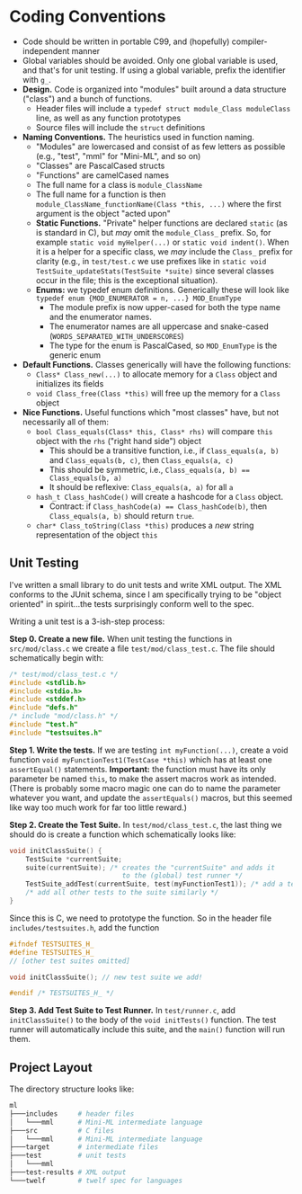 # Coding Conventions

- Code should be written in portable C99, and (hopefully)
  compiler-independent manner
- Global variables should be avoided. Only one global variable is used,
  and that's for unit testing. If using a global variable, prefix the
  identifier with `g_`.
- **Design.** Code is organized into "modules" built around a data structure
  ("class") and a bunch of functions.
  - Header files will include a `typedef struct module_Class moduleClass`
    line, as well as any function prototypes
  - Source files will include the `struct` definitions
- **Naming Conventions.** The heuristics used in function naming.
  - "Modules" are lowercased and consist of as few letters as possible
    (e.g., "test", "mml" for "Mini-ML", and so on)
  - "Classes" are PascalCased structs
  - "Functions" are camelCased names
  - The full name for a class is `module_ClassName`
  - The full name for a function is then
    `module_ClassName_functionName(Class *this, ...)` where the first
    argument is the object "acted upon"
  - **Static Functions.** "Private" helper functions are declared
    `static` (as is standard in C), but _may_ omit the `module_Class_`
    prefix. So, for example `static void myHelper(...)` or
    `static void indent()`. When it is a helper for a specific class, we
    _may_ include the `Class_` prefix for clarity (e.g., in `test/test.c` we
    use prefixes like in `static void TestSuite_updateStats(TestSuite *suite)` since several
    classes occur in the file; this is the exceptional situation).
  - **Enums:** we typedef enum definitions.
    Generically these will look like `typedef enum {MOD_ENUMERATOR = n,
    ...} MOD_EnumType`
    - The module prefix is now upper-cased for both the type name and
      the enumerator names.
    - The enumerator names are all uppercase and snake-cased
      (`WORDS_SEPARATED_WITH_UNDERSCORES`)
    - The type for the enum is PascalCased, so `MOD_EnumType` is the
      generic enum
- **Default Functions.** Classes generically will have the following
  functions:
  - `Class* Class_new(...)` to allocate memory for a `Class` object and
    initializes its fields
  - `void Class_free(Class *this)` will free up the memory for a `Class`
    object 
- **Nice Functions.** Useful functions which "most classes" have, but
  not necessarily all of them:
  - `bool Class_equals(Class* this, Class* rhs)` will compare `this`
    object with the `rhs` ("right hand side") object
    - This should be a transitive function, i.e., if `Class_equals(a, b)` 
      and `Class_equals(b, c)`, then `Class_equals(a, c)`
    - This should be symmetric, i.e., `Class_equals(a, b) == Class_equals(b, a)`
    - It should be reflexive: `Class_equals(a, a)` for all `a`
  - `hash_t Class_hashCode()` will create a hashcode for a `Class`
    object. 
    - Contract: if `Class_hashCode(a) == Class_hashCode(b)`, then
      `Class_equals(a, b)` should return `true`.
  - `char* Class_toString(Class *this)` produces a _new_ string
    representation of the object `this`

## Unit Testing

I've written a small library to do unit tests and write XML output. The
XML conforms to the JUnit schema, since I am specifically trying to be
"object oriented" in spirit...the tests surprisingly conform well to the
spec.

Writing a unit test is a 3-ish-step process:

**Step 0. Create a new file.** When unit testing the functions in
`src/mod/class.c` we create a file `test/mod/class_test.c`. The file should
schematically begin with:

```c
/* test/mod/class_test.c */
#include <stdlib.h>
#include <stdio.h>
#include <stddef.h>
#include "defs.h"
/* include "mod/class.h" */
#include "test.h"
#include "testsuites.h"
```

**Step 1. Write the tests.** If we are
testing `int myFunction(...)`, create a void function `void
myFunctionTest1(TestCase *this)` which has at least one `assertEqual()`
statements. **Important:** the function must have its only parameter be
named `this`, to make the assert macros work as intended. (There is
probably some macro magic one can do to name the parameter whatever you
want, and update the `assertEquals()` macros, but this seemed like way
too much work for far too little reward.)

**Step 2. Create the Test Suite.** In `test/mod/class_test.c`, the last
thing we should do is create a function which schematically looks like:

```c
void initClassSuite() {
    TestSuite *currentSuite;
    suite(currentSuite); /* creates the "currentSuite" and adds it 
                            to the (global) test runner */
    TestSuite_addTest(currentSuite, test(myFunctionTest1)); /* add a test case to the suite */
    /* add all other tests to the suite similarly */
}
```

Since this is C, we need to prototype the function. So in the header
file `includes/testsuites.h`, add the function

```c
#ifndef TESTSUITES_H_
#define TESTSUITES_H_
// [other test suites omitted]

void initClassSuite(); // new test suite we add!

#endif /* TESTSUITES_H_ */
```

**Step 3. Add Test Suite to Test Runner.**
In `test/runner.c`, add `initClassSuite()` to the body of the 
`void initTests()` function. The test runner will automatically include
this suite, and the `main()` function will run them.

## Project Layout

The directory structure looks like:

```bash
ml
├───includes     # header files
│   └───mml      # Mini-ML intermediate language
├───src          # C files
│   └───mml      # Mini-ML intermediate language
├───target       # intermediate files
├───test         # unit tests
│   └───mml
├───test-results # XML output 
└───twelf        # twelf spec for languages
```
